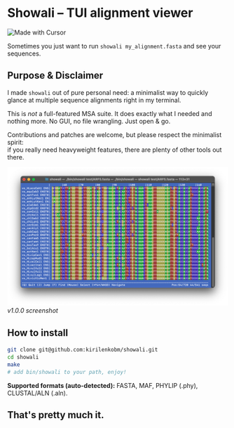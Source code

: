 # Showali – TUI alignment viewer

![Made with Cursor](https://img.shields.io/badge/Made%20with-Cursor-0066cc?style=flat&logo=cursor&logoColor=white)

Sometimes you just want to run `showali my_alignment.fasta` and see your sequences.

## Purpose & Disclaimer

I made `showali` out of pure personal need: a minimalist way to quickly glance at multiple sequence alignments right in my terminal.  

This is _not_ a full-featured MSA suite. It does exactly what I needed and nothing more.
No GUI, no file wrangling. Just open & go.

Contributions and patches are welcome, but please respect the minimalist spirit:  
if you really need heavyweight features, there are plenty of other tools out there.  

![Screenshot](pics/v1.0.0.screenshot.png)
*v1.0.0 screenshot*

## How to install

```bash
git clone git@github.com:kirilenkobm/showali.git
cd showali
make
# add bin/showali to your path, enjoy!
```

**Supported formats (auto-detected):** FASTA, MAF, PHYLIP (​.phy​), CLUSTAL/ALN (​.aln​).

## That's pretty much it.
